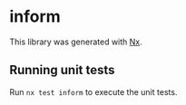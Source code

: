 # inform

This library was generated with [Nx](https://nx.dev).

## Running unit tests

Run `nx test inform` to execute the unit tests.
